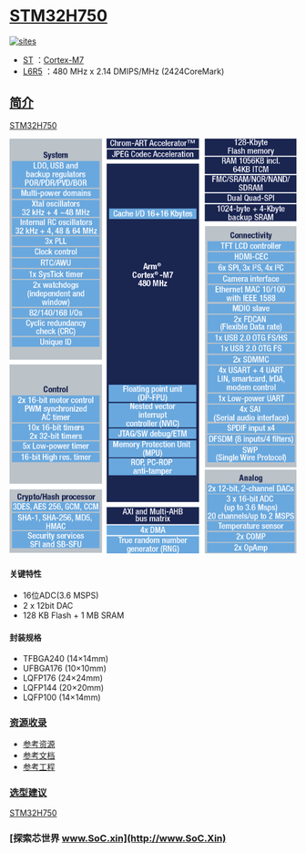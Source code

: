 ﻿# [STM32H750](https://github.com/SoCXin/STM32H750)

[![sites](http://182.61.61.133/link/resources/SoC.png)](http://SoC.Xin)

* [ST](https://www.st.com/zh/) ：[Cortex-M7](https://github.com/SoCXin/Cortex)
* [L6R5](https://github.com/SoCXin/Level) ：480 MHz x 2.14 DMIPS/MHz (2424CoreMark)

## [简介](https://github.com/SoCXin/STM32H750/wiki)

[STM32H750](https://github.com/SoCXin/STM32H750)

[![sites](docs/STM32H750.png)](https://www.st.com/content/st_com/zh/products/microcontrollers-microprocessors/stm32-32-bit-arm-cortex-mcus/stm32-high-performance-mcus/stm32h7-series/stm32h750-value-line.html)

#### 关键特性

* 16位ADC(3.6 MSPS)
* 2 x 12bit DAC
* 128 KB Flash + 1 MB SRAM

#### 封装规格

* TFBGA240 (14×14mm)
* UFBGA176 (10×10mm)
* LQFP176 (24×24mm)
* LQFP144 (20×20mm)
* LQFP100 (14×14mm)


### [资源收录](https://github.com/SoCXin)

* [参考资源](src/)
* [参考文档](docs/)
* [参考工程](project/)

### [选型建议](https://github.com/SoCXin)

[STM32H750](https://github.com/SoCXin/STM32H750)

###  [探索芯世界 www.SoC.xin](http://www.SoC.Xin)
